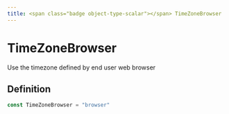 ```yaml
---
title: <span class="badge object-type-scalar"></span> TimeZoneBrowser
---
```

# <span class="badge object-type-scalar"></span> TimeZoneBrowser

Use the timezone defined by end user web browser

## Definition

```go
const TimeZoneBrowser = "browser"
```
